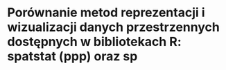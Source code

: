 # Porównanie metod reprezentacji i wizualizacji danych przestrzennych dostępnych w bibliotekach R: spatstat (ppp) oraz sp
